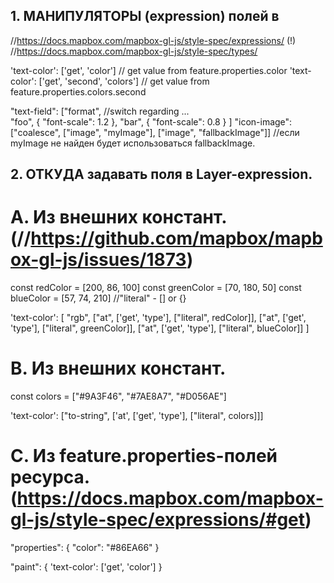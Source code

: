 ## 1. МАНИПУЛЯТОРЫ (expression) полей в 
//https://docs.mapbox.com/mapbox-gl-js/style-spec/expressions/  (!)
//https://docs.mapbox.com/mapbox-gl-js/style-spec/types/

'text-color': ['get', 'color']             // get value from feature.properties.color
'text-color': ['get', 'second', 'colors']   // get value from feature.properties.colors.second

"text-field": ["format",        //switch regarding ...   
        "foo", { "font-scale": 1.2 },
        "bar", { "font-scale": 0.8 }
]
"icon-image": ["coalesce", ["image", "myImage"], ["image", "fallbackImage"]] //если myImage не найден будет использоваться fallbackImage. 





## 2. ОТКУДА задавать поля в Layer-expression.

# A. Из внешних констант.   (//https://github.com/mapbox/mapbox-gl-js/issues/1873)
const redColor = [200, 86, 100]
const greenColor = [70, 180, 50]
const blueColor = [57, 74, 210]
//"literal" - [] or {}

'text-color': [
  "rgb",
  ["at", ['get', 'type'], ["literal", redColor]],
  ["at", ['get', 'type'], ["literal", greenColor]],
  ["at", ['get', 'type'], ["literal", blueColor]]
]

# B. Из внешних констант.
const colors = ["#9A3F46", "#7AE8A7", "#D056AE"]

'text-color': ["to-string", ['at', ['get', 'type'], ["literal", colors]]]


# C. Из feature.properties-полей ресурса.  (https://docs.mapbox.com/mapbox-gl-js/style-spec/expressions/#get)
"properties": {
  "color": "#86EA66"
}

"paint": {
   'text-color': ['get', 'color']
}












